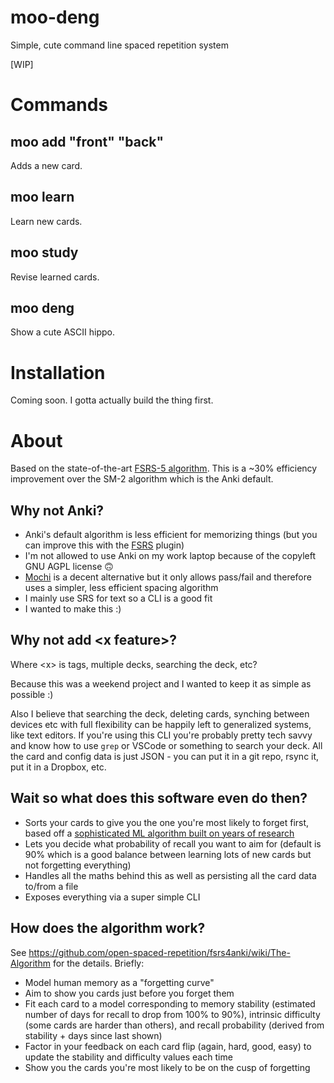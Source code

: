 # moo-deng

Simple, cute command line spaced repetition system

[WIP]

# Commands

## moo add "front" "back"

Adds a new card.

## moo learn

Learn new cards.

## moo study

Revise learned cards.

## moo deng

Show a cute ASCII hippo.

# Installation

Coming soon. I gotta actually build the thing first.

# About

Based on the state-of-the-art [FSRS-5 algorithm](https://github.com/open-spaced-repetition/fsrs4anki/wiki/The-Algorithm). This is a ~30% efficiency improvement over the SM-2 algorithm which is the Anki default.

## Why not Anki?

* Anki's default algorithm is less efficient for memorizing things (but you can improve this with the [FSRS](https://github.com/open-spaced-repetition/fsrs4anki) plugin)
* I'm  not allowed to use Anki on my work laptop because of the copyleft GNU AGPL license 🙃
* [Mochi](https://mochi.cards) is a decent alternative but it only allows pass/fail and therefore uses a simpler, less efficient spacing algorithm
* I mainly use SRS for text so a CLI is a good fit
* I wanted to make this :)

## Why not add \<x feature\>?

Where \<x\> is tags, multiple decks, searching the deck, etc?

Because this was a weekend project and I wanted to keep it as simple as possible :)

Also I believe that searching the deck, deleting cards, synching between devices etc with full flexibility can be happily left to generalized systems, like text editors. If you're using this CLI you're probably pretty tech savvy and know how to use `grep` or VSCode or something to search your deck. All the card and config data is just JSON - you can put it in a git repo, rsync it, put it in a Dropbox, etc.

## Wait so what does this software even do then?

* Sorts your cards to give you the one you're most likely to forget first, based off a [sophisticated ML algorithm built on years of research](https://github.com/open-spaced-repetition/fsrs4anki/wiki/The-Algorithm)
* Lets you decide what probability of recall you want to aim for (default is 90% which is a good balance between learning lots of new cards but not forgetting everything)
* Handles all the maths behind this as well as persisting all the card data to/from a file
* Exposes everything via a super simple CLI

## How does the algorithm work?

See https://github.com/open-spaced-repetition/fsrs4anki/wiki/The-Algorithm for the details. Briefly:
* Model human memory as a "forgetting curve"
* Aim to show you cards just before you forget them
* Fit each card to a model corresponding to memory stability (estimated number of days for recall to drop from 100% to 90%), intrinsic difficulty (some cards are harder than others), and recall probability (derived from stability + days since last shown)
* Factor in your feedback on each card flip (again, hard, good, easy) to update the stability and difficulty values each time
* Show you the cards you're most likely to be on the cusp of forgetting
